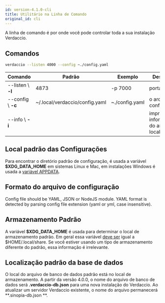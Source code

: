 ```yaml
---
id: version-4.1.0-cli
title: Utilitário na Linha de Comando
original_id: cli
---
```


A linha de comando é por onde você pode controlar toda a sua instalação Verdaccio.

## Comandos

```bash
verdaccio --listen 4000 --config ~./config.yaml
```

| Comando            | Padrão                         | Exemplo        | Descrição                             |
| ------------------ | ------------------------------ | -------------- | ------------------------------------- |
| --listen \ **-l** | 4873                           | -p 7000        | porta http                            |
| --config \ **-c** | ~/.local/verdaccio/config.yaml | ~./config.yaml | o arquivo de configuração             |
| --info \ **-i**   |                                |                | imprime informações do ambiente local |


## Local padrão das Configurações

Para encontrar o diretório padrão de configuração, é usada a variável **$XDG_DATA_HOME** em sistemas Linux e Mac, em instalações Windows é usada a [variável APPDATA](https://www.howtogeek.com/318177/what-is-the-appdata-folder-in-windows/).

## Formato do arquivo de configuração

Config file should be YAML, JSON or NodeJS module. YAML format is detected by parsing config file extension (yaml or yml, case insensitive).

## Armazenamento Padrão

A variável **$XDG_DATA_HOME** é usada para determinar o local de armazenamento padrão. Em geral essa variável [deve ser](https://askubuntu.com/questions/538526/is-home-local-share-the-default-value-for-xdg-data-home-in-ubuntu-14-04) igual a $HOME/.local/share. Se você estiver usando um tipo de armazenamento diferente do padrão, essa informação é irrelevante.

## Localização padrão da base de dados

O local do arquivo de banco de dados padrão está no local de armazenamento. A partir da versão 4.0.0, o nome do arquivo de banco de dados será **.verdaccio-db.json** para uma nova instalação do Verdaccio. Ao atualizar um servidor Verdaccio existente, o nome do arquivo permanecerá **.sinopia-db.json **.
